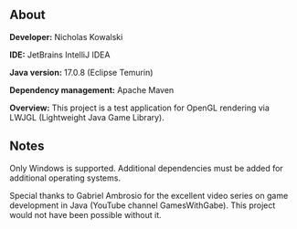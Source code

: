 ## About
**Developer:** Nicholas Kowalski

**IDE:** JetBrains IntelliJ IDEA

**Java version:** 17.0.8 (Eclipse Temurin)

**Dependency management:** Apache Maven

**Overview:** This project is a test application for OpenGL rendering via LWJGL (Lightweight Java Game Library).

## Notes ##
Only Windows is supported.
Additional dependencies must be added for additional operating systems.

Special thanks to Gabriel Ambrosio for the excellent video series on game development in Java (YouTube channel GamesWithGabe).
This project would not have been possible without it.
